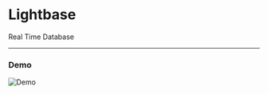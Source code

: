 # Lightbase

Real Time Database

-----------
### Demo
![Demo](https://raw.githubusercontent.com/riodw/lightbase/master/Lightbase-Start.gif)
